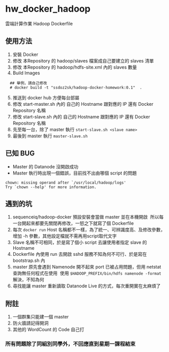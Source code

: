 # hw_docker_hadoop
雲端計算作業 Hadoop Dockerfile 

## 使用方法
1. 安裝 Docker
2. 修改 本Repository 的 hadoop/slaves 檔案成自己要建立的 slaves 清單
3. 修改 本Repository 的 hadoop/hdfs-site.xml 內的 slaves 數量
4. Build Images
  ```
   ## 舉例，請自己修改
   # docker build -t "ssdoz2sk/hadoop-docker-homework:0.1"  .
  ```
5. 推送到 docker hub 方便每台部屬
5. 修改 start-master.sh 內的 自己的 Hostname 跟對應的 IP 還有 Docker Repository 名稱
6. 修改 start-slave.sh 內的 自己的 Hostname 跟對應的 IP 還有 Docker Repository 名稱
7. 先至每一台，除了 master 執行 `start-slave.sh <slave name>`
8. 最後到 master 執行 `master-slave.sh`

## 已知 BUG
* Master 的 Datanode 沒開啟成功
* Master 執行時出現一個錯誤，目前找不出由哪個 script 的問題
```
chown: missing operand after `/usr/local/hadoop/logs'
Try `chown --help' for more information.
```

## 遇到的坑
1. sequenceiq/hadoop-docker 預設安裝會當做 master 並在本機開啟
  所以每一台開起來都要先關閉再修改，一怒之下就寫了個 Dockerfile
2. 每次 `docker run` Host 名稱都不一樣，為了統一、可辨識度高、及修改參數，增加 -h 參數，其他設定檔就不需再用script取代文字
3. Slave 名稱不可相同，於是寫了個小 script 去讓使用者指定 slave 的 Hostname
4. Dockerfile 內使用 run 去開啟 sshd 服務不知為何不可行、於是寫在 bootstrap.sh 內
5. master 原先會遇到 Namenode 開不起來 port 已被占用問題，但用 netstat 查詢無任何程式在使用
  使用 `$HADOOP_PREFIX/bin/hdfs namenode -format` 解決，不知為何
6. 尋找能讓 master 重新讀取 Datanode Live 的方式，每次重開實在太麻煩了

## 附註

1. 一個群集只能建一個 master
2. 防火牆請記得開洞
3. 其他的 WordCount 的 Code 自己打

### 所有問題除了同組別同學外，不回應直到星期一課程結束
